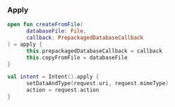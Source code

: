 

### Apply

```kotlin
open fun createFromFile(  
	  databaseFile: File,  
	  callback: PrepackagedDatabaseCallback  
) = apply {  
	  this.prepackagedDatabaseCallback = callback  
	  this.copyFromFile = databaseFile  
}
```

```kotlin
val intent = Intent().apply {  
	  setDataAndType(request.uri, request.mimeType)  
	  action = request.action  
}
```
<!--stackedit_data:
eyJoaXN0b3J5IjpbMTYyOTI4NDg1Ml19
-->